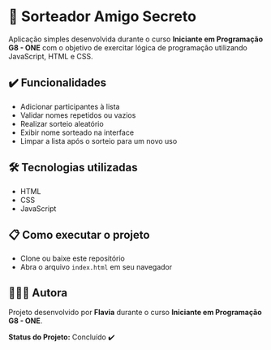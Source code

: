 # 🎁 Sorteador Amigo Secreto

Aplicação simples desenvolvida durante o curso **Iniciante em Programação G8 - ONE** com o objetivo de exercitar lógica de programação utilizando JavaScript, HTML e CSS. 

## ✔️ Funcionalidades

- Adicionar participantes à lista
- Validar nomes repetidos ou vazios
- Realizar sorteio aleatório
- Exibir nome sorteado na interface
- Limpar a lista após o sorteio para um novo uso

## 🛠️ Tecnologias utilizadas

- HTML
- CSS
- JavaScript

## 📋 Como executar o projeto

- Clone ou baixe este repositório
- Abra o arquivo `index.html` em seu navegador

## 👩🏻‍💻 Autora

Projeto desenvolvido por **Flavia** durante o curso **Iniciante em Programação G8 - ONE**.

**Status do Projeto:** Concluído ✔️
